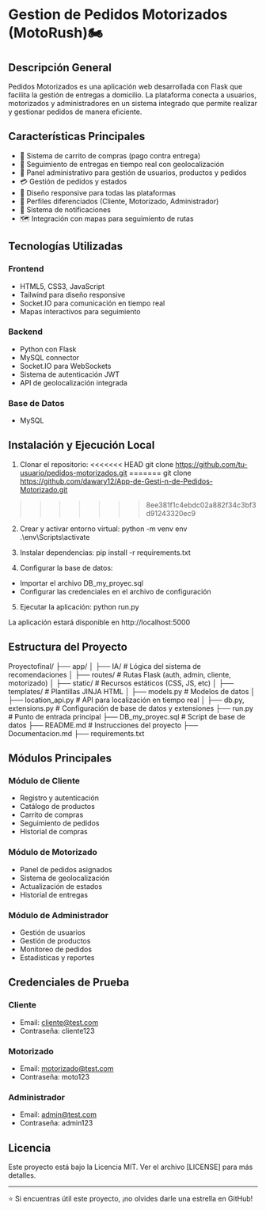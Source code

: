 # Gestion de Pedidos Motorizados (MotoRush)🏍️

## Descripción General
Pedidos Motorizados es una aplicación web desarrollada con Flask que facilita la gestión de entregas a domicilio. La plataforma conecta a usuarios, motorizados y administradores en un sistema integrado que permite realizar y gestionar pedidos de manera eficiente.

## Características Principales
- 🛒 Sistema de carrito de compras (pago contra entrega)
- 📍 Seguimiento de entregas en tiempo real con geolocalización
- 🚀 Panel administrativo para gestión de usuarios, productos y pedidos
- 💳 Gestión de pedidos y estados
- 📱 Diseño responsive para todas las plataformas
- 👤 Perfiles diferenciados (Cliente, Motorizado, Administrador)
- 🔔 Sistema de notificaciones
- 🗺️ Integración con mapas para seguimiento de rutas

## Tecnologías Utilizadas

### Frontend
- HTML5, CSS3, JavaScript
- Tailwind para diseño responsive
- Socket.IO para comunicación en tiempo real
- Mapas interactivos para seguimiento

### Backend
- Python con Flask
- MySQL connector
- Socket.IO para WebSockets
- Sistema de autenticación JWT
- API de geolocalización integrada

### Base de Datos
- MySQL

## Instalación y Ejecución Local

1. Clonar el repositorio:
<<<<<<< HEAD
git clone https://github.com/tu-usuario/pedidos-motorizados.git
=======
git clone https://github.com/dawary12/App-de-Gesti-n-de-Pedidos-Motorizado.git
>>>>>>> 8ee381f1c4ebdc02a882f34c3bf3d91243320ec9

2. Crear y activar entorno virtual:
python -m venv env
.\env\Scripts\activate

3. Instalar dependencias:
pip install -r requirements.txt

4. Configurar la base de datos:
- Importar el archivo DB_my_proyec.sql
- Configurar las credenciales en el archivo de configuración

5. Ejecutar la aplicación:
python run.py

La aplicación estará disponible en http://localhost:5000

## Estructura del Proyecto
Proyectofinal/
├── app/
│ ├── IA/ # Lógica del sistema de recomendaciones
│ ├── routes/ # Rutas Flask (auth, admin, cliente, motorizado)
│ ├── static/ # Recursos estáticos (CSS, JS, etc)
│ ├── templates/ # Plantillas JINJA HTML
│ ├── models.py # Modelos de datos
│ ├── location_api.py # API para localización en tiempo real
│ ├── db.py, extensions.py # Configuración de base de datos y extensiones
├── run.py # Punto de entrada principal
├── DB_my_proyec.sql # Script de base de datos
├── README.md # Instrucciones del proyecto
├── Documentacion.md
├── requirements.txt

## Módulos Principales

### Módulo de Cliente
- Registro y autenticación
- Catálogo de productos
- Carrito de compras
- Seguimiento de pedidos
- Historial de compras

### Módulo de Motorizado
- Panel de pedidos asignados
- Sistema de geolocalización
- Actualización de estados
- Historial de entregas

### Módulo de Administrador
- Gestión de usuarios
- Gestión de productos
- Monitoreo de pedidos
- Estadísticas y reportes

## Credenciales de Prueba

### Cliente
- Email: cliente@test.com
- Contraseña: cliente123

### Motorizado
- Email: motorizado@test.com
- Contraseña: moto123

### Administrador
- Email: admin@test.com
- Contraseña: admin123

## Licencia
Este proyecto está bajo la Licencia MIT. Ver el archivo [LICENSE] para más detalles.

---

⭐ Si encuentras útil este proyecto, ¡no olvides darle una estrella en GitHub!
